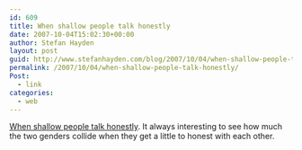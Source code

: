 ```yaml
---
id: 609
title: When shallow people talk honestly
date: 2007-10-04T15:02:30+00:00
author: Stefan Hayden
layout: post
guid: http://www.stefanhayden.com/blog/2007/10/04/when-shallow-people-talk-honestly/
permalink: /2007/10/04/when-shallow-people-talk-honestly/
Post:
  - link
categories:
  - web
---
```

<a href="http://howardlindzon.com/?p=2725">When shallow people talk honestly</a>. It always interesting to see how much the two genders collide when they get a little to honest with each other.